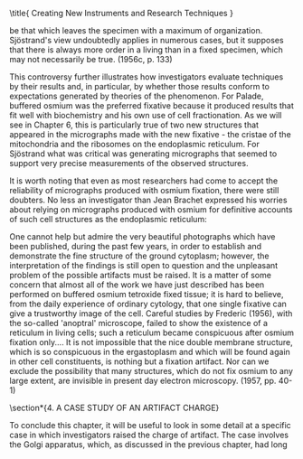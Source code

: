 \title{
Creating New Instruments and Research Techniques
}

be that which leaves the specimen with a maximum of organization. Sjöstrand's view undoubtedly applies in numerous cases, but it supposes that there is always more order in a living than in a fixed specimen, which may not necessarily be true. (1956c, p. 133)

This controversy further illustrates how investigators evaluate techniques by their results and, in particular, by whether those results conform to expectations generated by theories of the phenomenon. For Palade, buffered osmium was the preferred fixative because it produced results that fit well with biochemistry and his own use of cell fractionation. As we will see in Chapter 6, this is particularly true of two new structures that appeared in the micrographs made with the new fixative - the cristae of the mitochondria and the ribosomes on the endoplasmic reticulum. For Sjöstrand what was critical was generating micrographs that seemed to support very precise measurements of the observed structures.

It is worth noting that even as most researchers had come to accept the reliability of micrographs produced with osmium fixation, there were still doubters. No less an investigator than Jean Brachet expressed his worries about relying on micrographs produced with osmium for definitive accounts of such cell structures as the endoplasmic reticulum:

One cannot help but admire the very beautiful photographs which have been published, during the past few years, in order to establish and demonstrate the fine structure of the ground cytoplasm; however, the interpretation of the findings is still open to question and the unpleasant problem of the possible artifacts must be raised. It is a matter of some concern that almost all of the work we have just described has been performed on buffered osmium tetroxide fixed tissue; it is hard to believe, from the daily experience of ordinary cytology, that one single fixative can give a trustworthy image of the cell. Careful studies by Frederic (1956), with the so-called 'anoptral' microscope, failed to show the existence of a reticulum in living cells; such a reticulum became conspicuous after osmium fixation only.... It is not impossible that the nice double membrane structure, which is so conspicuous in the ergastoplasm and which will be found again in other cell constituents, is nothing but a fixation artifact. Nor can we exclude the possibility that many structures, which do not fix osmium to any large extent, are invisible in present day electron microscopy. (1957, pp. 40-1)

\section*{4. A CASE STUDY OF AN ARTIFACT CHARGE}

To conclude this chapter, it will be useful to look in some detail at a specific case in which investigators raised the charge of artifact. The case involves the Golgi apparatus, which, as discussed in the previous chapter, had long